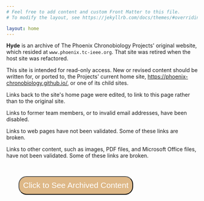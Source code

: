 ```yaml
---
# Feel free to add content and custom Front Matter to this file.
# To modify the layout, see https://jekyllrb.com/docs/themes/#overriding-theme-defaults

layout: home
---
```


**Hyde** is an archive of The Phoenix Chronobiology Projects' original website, which resided at `www.phoenix.tc-ieee.org`. That site was retired when the host site was refactored.

This site is intended for read-only access. New or revised content should be written for, or ported to, the Projects' current home site, <a href="https://phoenix-chronobiology.github.io/" target="_blank"> https://phoenix-chronobiology.github.io/</a>, or one of its child sites.

Links back to the site's home page were edited, to link to this page rather than to the original site.

Links to former team members, or to invalid email addresses, have been disabled.

Links to web pages have not been validated. Some of these links are broken.

Links to other content, such as images, PDF files, and Microsoft Office files, have not been validated. Some of these links are broken.

<a href="/hyde/index-archive.htm"><button type="button" style="margin: 1.5em; padding: 0.5em; font-size: 1.5em; text-align: center; color: white; background-color: BurlyWood; border-radius: 1.0em;">Click to See Archived Content</button></a>
